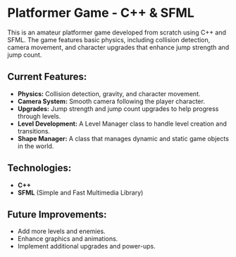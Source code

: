 # Platformer Game - C++ & SFML

This is an amateur platformer game developed from scratch using C++ and SFML. The game features basic physics, including collision detection, 
camera movement, and character upgrades that enhance jump strength and jump count.

## Current Features:
- **Physics:** Collision detection, gravity, and character movement.
- **Camera System:** Smooth camera following the player character.
- **Upgrades:** Jump strength and jump count upgrades to help progress through levels.
- **Level Development:** A Level Manager class to handle level creation and transitions.
- **Shape Manager:** A class that manages dynamic and static game objects in the world.

## Technologies:
- **C++**
- **SFML** (Simple and Fast Multimedia Library)
  
## Future Improvements:
- Add more levels and enemies.
- Enhance graphics and animations.
- Implement additional upgrades and power-ups.
